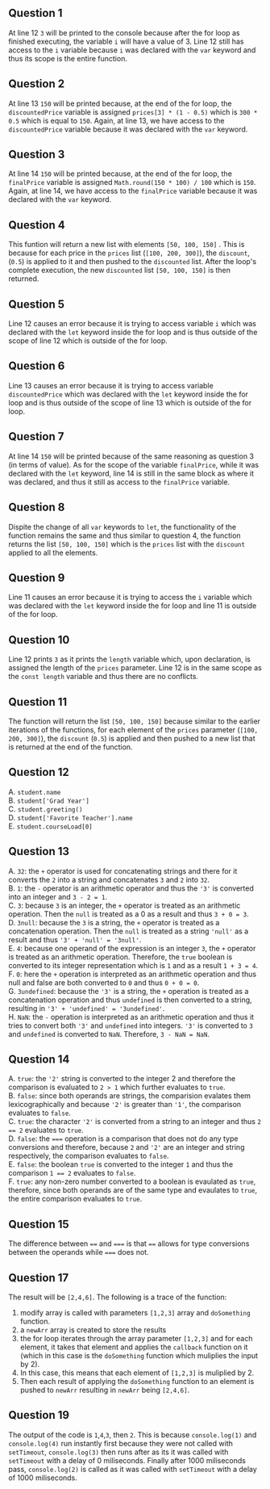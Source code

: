 ## Question 1
At line 12 `3` will be printed to the console because after the for loop as finished executing, the variable `i` will have a value of 3. Line 12 still has access to the `i` variable because `i` was declared with the `var` keyword and thus its scope is the entire function.

## Question 2
At line 13 `150` will be printed because, at the end of the for loop, the `discountedPrice` variable is assigned `prices[3] * (1 - 0.5)` which is `300 * 0.5` which is equal to `150`. Again, at line 13, we have access to the `discountedPrice` variable because it was declared with the `var` keyword.

## Question 3
At line 14 `150` will be printed because, at the end of the for loop, the `finalPrice` variable is assigned `Math.round(150 * 100) / 100` which is `150`. Again, at line 14, we have access to the `finalPrice` variable because it was declared with the `var` keyword.

## Question 4
This funtion will return a new list with elements `[50, 100, 150]` . This is because for each price in the `prices` list (`[100, 200, 300]`), the `discount`, (`0.5`) is applied to it and then pushed to the `discounted` list. After the loop's complete execution, the new `discounted` list `[50, 100, 150]` is then returned.

## Question 5
Line 12 causes an error because it is trying to access variable `i` which was declared with the `let` keyword inside the for loop and is thus outside of the scope of line 12 which is outside of the for loop.

## Question 6
Line 13 causes an error because it is trying to access variable `discountedPrice` which was declared with the `let` keyword inside the for loop and is thus outside of the scope of line 13 which is outside of the for loop.

## Question 7
At line 14 `150` will be printed because of the same reasoning as question 3 (in terms of value). As for the scope of the variable `finalPrice`, while it was declared with the `let` keyword, line 14 is still in the same block as where it was declared, and thus it still as access to the `finalPrice` variable.

## Question 8
Dispite the change of all `var` keywords to `let`, the functionality of the function remains the same and thus similar to question 4, the function returns the list `[50, 100, 150]` which is the `prices` list with the `discount` applied to all the elements.

## Question 9
Line 11 causes an error because it is trying to access the `i` variable which was declared with the `let` keyword inside the for loop and line 11 is outside of the for loop. 

## Question 10
Line 12 prints `3` as it prints the `length` variable which, upon declaration, is assigned the length of the `prices` parameter. Line 12 is in the same scope as the `const length` variable and thus there are no conflicts.  

## Question 11
The function will return the list `[50, 100, 150]` because similar to the earlier iterations of the functions, for each element of the `prices` parameter (`[100, 200, 300]`), the `discount` (`0.5`) is applied and then pushed to a new list that is returned at the end of the function.

## Question 12
A. `student.name`<br/> 
B. `student['Grad Year']`<br/> 
C. `student.greeting()`<br/> 
D. `student['Favorite Teacher'].name`<br/> 
E. `student.courseLoad[0]`<br/> 

## Question 13
A. `32`: the `+` operator is used for concatenating strings and there for it converts the `2` into a string and concatenates `3` and `2` into `32`. <br/>
B. `1`: the `-` operator is an arithmetic operator and thus the `'3'` is converted into an integer and `3 - 2 = 1`. <br/>
C. `3`: because `3` is an integer, the `+` operator is treated as an arithmetic operation. Then the `null` is treated as a 0 as a result and thus `3 + 0 = 3`. <br/>
D. `3null`: because the `3` is a string, the `+` operator is treated as a concatenation operation. Then the `null` is treated as a string `'null'` as a result and thus `'3' + 'null' = '3null'`. <br/>
E. `4`: because one operand of the expression is an integer `3`, the `+` operator is treated as an arithmetic operation. Therefore, the `true` boolean is converted to its integer representation which is `1` and as a result `1 + 3 = 4`. <br/>
F. `0`: here the `+` operation is interpreted as an arithmetic operation and thus null and false are both converted to `0` and thus `0 + 0 = 0`. <br/>
G. `3undefined`: because the `'3'` is a string, the `+` operation is treated as a concatenation operation and thus `undefined` is then converted to a string, resulting in `'3' + 'undefined' = '3undefined'`. <br/>
H. `NaN`: the `-` operation is interpreted as an arithmetic operation and thus it tries to convert both `'3'` and `undefined` into integers. `'3'` is converted to `3` and `undefined` is converted to `NaN`. Therefore, `3 - NaN = NaN`. <br/>

## Question 14
A. `true`: the `'2'` string is converted to the integer 2 and therefore the comparison is evaluated to `2 > 1` which further evaluates to `true`. <br/>
B. `false`: since both operands are strings, the comparision evalates them lexicographically and because `'2'` is greater than `'1'`, the comparison evaluates to `false`. <br/>
C. `true`: the character `'2'` is converted from a string to an integer and thus `2 == 2` evaluates to `true`. <br/>
D. `false`: the `===` operation is a comparison that does not do any type conversions and therefore, because `2` and `'2'` are an integer and string respectively, the comparison evaluates to `false`. <br/>
E. `false`: the boolean `true` is converted to the integer `1` and thus the comparison `1 == 2` evaluates to `false`. <br/>
F. `true`: any non-zero number converted to a boolean is evaulated as `true`, therefore, since both operands are of the same type and evaulates to `true`, the entire comparison evaluates to `true`. <br/>

## Question 15
The difference between `==` and `===` is that `==` allows for type conversions between the operands while `===` does not.

## Question 17
The result will be `[2,4,6]`. The following is a trace of the function:
1. modify array is called with parameters `[1,2,3]` array and `doSomething` function.
2. a `newArr` array is created to store the results
3. the for loop iterates through the array parameter `[1,2,3]` and for each element, it takes that element and applies the `callback` function on it (which in this case is the `doSomething` function which muliplies the input by 2).
4. In this case, this means that each element of `[1,2,3]` is muliplied by 2.
5. Then each result of applying the `doSomething` function to an element is pushed to `newArr` resulting in `newArr` being `[2,4,6]`.

## Question 19
The output of the code is `1`,`4`,`3`, then `2`. This is because `console.log(1)` and `console.log(4)` run instantly first because they were not called with `setTimeout`, `console.log(3)` then runs after as its it was called with `setTimeout` with a delay of 0 miliseconds. Finally after 1000 miliseconds pass, `console.log(2)` is called as it was called with `setTimeout` with a delay of 1000 miliseconds.
